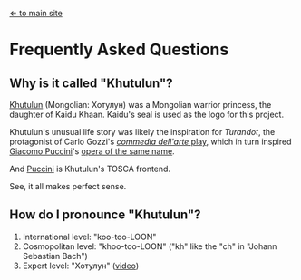 [⇐ to main site](https://khutulun.org)

Frequently Asked Questions
==========================

Why is it called "Khutulun"?
----------------------------

[Khutulun](https://en.wikipedia.org/wiki/Khutulun) (Mongolian: Хотулун) was a Mongolian warrior princess, the daughter of Kaidu Khaan. Kaidu's seal is used as the logo for this project.

Khutulun's unusual life story was likely the inspiration for *Turandot*, the protagonist of Carlo Gozzi's [*commedia dell'arte* play](https://en.wikipedia.org/wiki/turandot_(Gozzi)), which in turn inspired [Giacomo Puccini](https://en.wikipedia.org/wiki/Giacomo_Puccini)'s [opera of the same name](https://en.wikipedia.org/wiki/Turandot).

And [Puccini](https://puccini.cloud) is Khutulun's TOSCA frontend.

See, it all makes perfect sense.

How do I pronounce "Khutulun"?
------------------------------

1. International level: "koo-too-LOON"
2. Cosmopolitan level: "khoo-too-LOON" ("kh" like the "ch" in "Johann Sebastian Bach")
3. Expert level: "Хотулун" ([video](https://www.youtube.com/watch?v=uP0BagZ-ZCE&t=58s))
